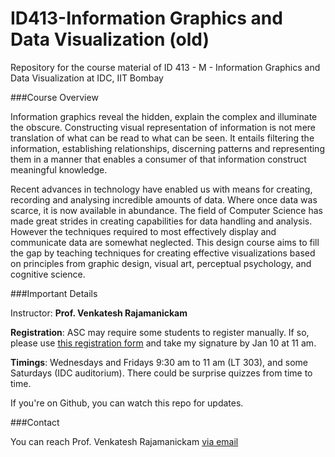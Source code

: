ID413-Information Graphics and Data Visualization (old)
=========

Repository for the course material of ID 413 - M - Information Graphics and Data Visualization at IDC, IIT Bombay

###Course Overview

Information graphics reveal the hidden, explain the complex and illuminate the obscure. Constructing visual representation of information is not mere translation of what can be read to what can be seen. It entails filtering the information, establishing relationships, discerning patterns and representing them in a manner that enables a consumer of that information construct meaningful knowledge.

Recent advances in technology have enabled us with means for creating, recording and analysing incredible amounts of data. Where once data was scarce, it is now available in abundance. The field of Computer Science has made great strides in creating capabilities for data handling and analysis. However the techniques required to most effectively display and communicate data are somewhat neglected. This design course aims to fill the gap by teaching techniques for creating effective visualizations based on principles from graphic design, visual art, perceptual psychology, and cognitive science.


###Important Details

Instructor: **Prof. Venkatesh Rajamanickam**

**Registration**: ASC may require some students to register manually. If so, please use [this registration form](files/ID413%20Data%20Viz%20Regn%20Form.pdf?raw=true) and take my signature by Jan 10 at 11 am.

**Timings**: Wednesdays and Fridays 9:30 am to 11 am (LT 303), and some Saturdays (IDC auditorium). There could be surprise quizzes from time to time.

If you're on Github, you can watch this repo for updates.

###Contact

You can reach Prof. Venkatesh Rajamanickam [via email](mailto:venkatra@iitb.ac.in)
